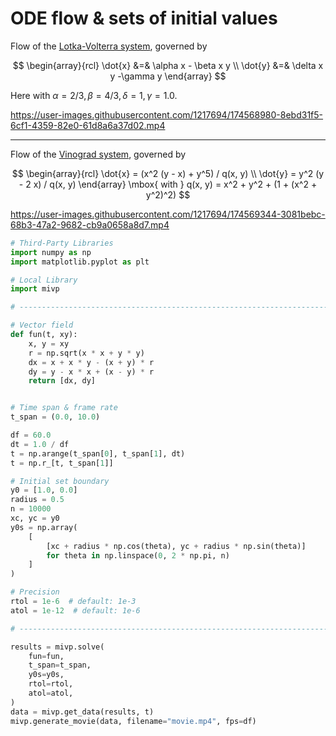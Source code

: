 # ODE flow & sets of initial values

Flow of the [Lotka-Volterra system](https://en.wikipedia.org/wiki/Lotka%E2%80%93Volterra_equations),
governed by

$$ 
\begin{array}{rcl}
\dot{x} &=& \alpha x - \beta x y \\
\dot{y} &=& \delta x y -\gamma y
\end{array}
$$

Here with $\alpha = 2 /3, \beta = 4 / 3, \delta =1, \gamma = 1.0$.


https://user-images.githubusercontent.com/1217694/174568980-8ebd31f5-6cf1-4359-82e0-61d8a6a37d02.mp4


--------------------------------------------------------------------------------

Flow of the [Vinograd system](http://www.mathnet.ru/php/getFT.phtml?jrnid=dan&paperid=21930&what=fullt&option_lang=eng), governed by

$$
\begin{array}{rcl}
\dot{x} = (x^2 (y - x) + y^5) / q(x, y) \\
\dot{y} = y^2 (y - 2 x) / q(x, y)
\end{array}
\mbox{ with } 
q(x, y) = x^2 + y^2 + (1 + (x^2 + y^2)^2)
$$

https://user-images.githubusercontent.com/1217694/174569344-3081bebc-68b3-47a2-9682-cb9a0658a8d7.mp4

```python
# Third-Party Libraries
import numpy as np
import matplotlib.pyplot as plt

# Local Library
import mivp

# ------------------------------------------------------------------------------

# Vector field
def fun(t, xy):
    x, y = xy
    r = np.sqrt(x * x + y * y)
    dx = x + x * y - (x + y) * r
    dy = y - x * x + (x - y) * r
    return [dx, dy]


# Time span & frame rate
t_span = (0.0, 10.0)

df = 60.0
dt = 1.0 / df
t = np.arange(t_span[0], t_span[1], dt)
t = np.r_[t, t_span[1]]

# Initial set boundary
y0 = [1.0, 0.0]
radius = 0.5
n = 10000
xc, yc = y0
y0s = np.array(
    [
        [xc + radius * np.cos(theta), yc + radius * np.sin(theta)]
        for theta in np.linspace(0, 2 * np.pi, n)
    ]
)

# Precision
rtol = 1e-6  # default: 1e-3
atol = 1e-12  # default: 1e-6

# ------------------------------------------------------------------------------

results = mivp.solve(
    fun=fun,
    t_span=t_span,
    y0s=y0s,
    rtol=rtol,
    atol=atol,
)
data = mivp.get_data(results, t)
mivp.generate_movie(data, filename="movie.mp4", fps=df)
```
